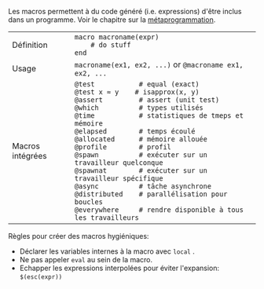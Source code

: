Les macros permettent à du code généré (i.e. expressions) d'être 
inclus dans un programme. Voir le chapitre sur la [métaprogrammation](https://docs.julialang.org/en/v1/manual/metaprogramming/).

|                 |                                                            |
| --------------- | ---------------------------------------------------------- |
| Définition      | `macro macroname(expr)`<br>`    # do stuff`<br>`end`       |
| Usage           | `macroname(ex1, ex2, ...)` or `@macroname ex1, ex2, ...`   |
| Macros intégrées | `@test           # equal (exact)`<br>`@test x ≈ y    # isapprox(x, y)`<br>`@assert         # assert (unit test)`<br>`@which          # types utilisés`<br>`@time           # statistiques de tmeps et mémoire`<br>`@elapsed        # temps écoulé`<br>`@allocated      # mémoire allouée`<br>`@profile        # profil`<br>`@spawn          # exécuter sur un travailleur quelconque`<br>`@spawnat        # exécuter sur un travailleur spécifique`<br>`@async          # tâche asynchrone`<br>`@distributed    # parallélisation pour boucles`<br>`@everywhere     # rendre disponible à tous les travailleurs` |


Règles pour créer des macros hygiéniques:

- Déclarer les variables internes à la macro avec `local` .
- Ne pas appeler `eval` au sein de la macro.
- Echapper les expressions interpolées pour éviter l'expansion: `$(esc(expr))`
